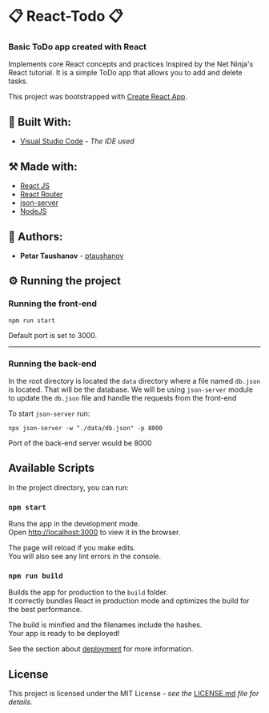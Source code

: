 # 📋 React-Todo 📋

### Basic ToDo app created with React

Implements core React concepts and practices Inspired by the Net Ninja's React
tutorial. It is a simple ToDo app that allows you to add and delete tasks.

This project was bootstrapped with
[Create React App](https://github.com/facebook/create-react-app).

## 🔨 Built With:

- [Visual Studio Code](https://code.visualstudio.com/) - _The IDE used_

## ⚒️ Made with:

- [React JS](https://reactjs.org/)
- [React Router](https://reactrouter.com/)
- [json-server](https://www.npmjs.com/package/json-server)
- [NodeJS](https://nodejs.org/en/)

## 📝 Authors:

- **Petar Taushanov** - [ptaushanov](https://github.com/ptaushanov)

## ⚙️ Running the project

### Running the front-end

```
npm run start
```

Default port is set to 3000.

---

### Running the back-end

In the root directory is located the `data` directory where a file named
`db.json` is located. That will be the database. We will be using `json-server`
module to update the `db.json` file and handle the requests from the front-end

To start `json-server` run:

```
npx json-server -w "./data/db.json" -p 8000
```

Port of the back-end server would be 8000

## Available Scripts

In the project directory, you can run:

### `npm start`

Runs the app in the development mode.\
Open [http://localhost:3000](http://localhost:3000) to view it in the browser.

The page will reload if you make edits.\
You will also see any lint errors in the console.

### `npm run build`

Builds the app for production to the `build` folder.\
It correctly bundles React in production mode and optimizes the build for the
best performance.

The build is minified and the filenames include the hashes.\
Your app is ready to be deployed!

See the section about
[deployment](https://facebook.github.io/create-react-app/docs/deployment) for
more information.

## License

This project is licensed under the MIT License - _see the_
[LICENSE.md](https://github.com/ptaushanov/React-Todo/blob/master/LICENSE) _file
for details._
